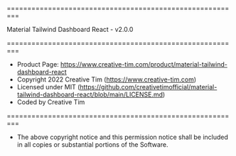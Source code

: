 =========================================================

Material Tailwind Dashboard React - v2.0.0
  
=========================================================

* Product Page: https://www.creative-tim.com/product/material-tailwind-dashboard-react
* Copyright 2022 Creative Tim (https://www.creative-tim.com)
* Licensed under MIT (https://github.com/creativetimofficial/material-tailwind-dashboard-react/blob/main/LICENSE.md)
* Coded by Creative Tim
  
=========================================================
* The above copyright notice and this permission notice shall be included in all copies or substantial portions of the Software.
